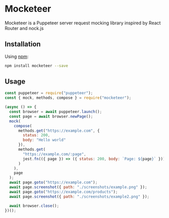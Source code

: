 # Mocketeer

Mocketeer is a Puppeteer server request mocking library inspired by React Router and nock.js

## Installation

Using [npm](https://www.npmjs.com/):

```bash
npm install mocketeer --save
```

## Usage

```javascript
const puppeteer = require("puppeteer");
const { mock, methods, compose } = require("mocketeer");

(async () => {
  const browser = await puppeteer.launch();
  const page = await browser.newPage();
  mock(
    compose(
      methods.get("https://example.com", {
        status: 200,
        body: "Hello world"
      }),
      methods.get(
        "https://example.com/:page",
        jest.fn(({ page }) => ({ status: 200, body: `Page: ${page}` }))
      )
    ),
    page
  );
  await page.goto("https://example.com");
  await page.screenshot({ path: "./screenshots/example.png" });
  await page.goto("https://example.com/products");
  await page.screenshot({ path: "./screenshots/example2.png" });

  await browser.close();
})();
```

